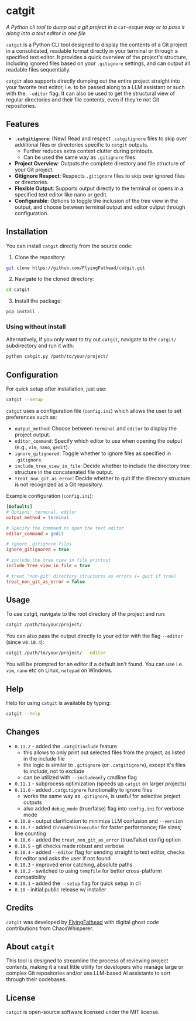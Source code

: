 # catgit

_A Python cli tool to dump out a git project in a `cat`-esque way or to pass it along into a text editor in one file_

`catgit` is a Python CLI tool designed to display the contents of a Git project in a consolidated, readable format directly in your terminal or through a specified text editor. It provides a quick overview of the project's structure, including ignored files based on your `.gitignore` settings, and can output all readable files sequentially. 

`catgit` also supports directly dumping out the entire project straight into your favorite text editor, i.e. to be passed along to a LLM assistant or such with the `--editor` flag. It can also be used to get the structural view of regular directories and their file contents, even if they're not Git repositories.

## Features

- **`.catgitignore`**: (New) Read and respect `.catgitignore` files to skip over additional files or directories specific to `catgit` outputs.
    - Further reduces extra context clutter during printouts. 
    - Can be used the same way as `.gitignore` files.
- **Project Overview**: Outputs the complete directory and file structure of your Git project.
- **Gitignore Respect**: Respects `.gitignore` files to skip over ignored files or directories.
- **Flexible Output**: Supports output directly to the terminal or opens in a specified text editor like nano or gedit.
- **Configurable**: Options to toggle the inclusion of the tree view in the output, and choose between terminal output and editor output through configuration.

## Installation

You can install `catgit` directly from the source code:

1. Clone the repository:
```bash
git clone https://github.com/FlyingFathead/catgit.git
```
2. Navigate to the cloned directory:
```bash
cd catgit
```
3. Install the package:
```bash
pip install .
```

### Using without install

Alternatively, if you only want to try out `catgit`, navigate to the `catgit/` subdirectory and run it with:
```bash
python catgit.py /path/to/your/project/
```

## Configuration

For quick setup after installation, just use:
```bash
catgit --setup
```

`catgit` uses a configuration file (`config.ini`) which allows the user to set preferences such as:

- `output_method`: Choose between `terminal` and `editor` to display the project output.
- `editor_command`: Specify which editor to use when opening the output (e.g., `vim`, `nano`, `gedit`).
- `ignore_gitignored`: Toggle whether to ignore files as specified in `.gitignore`.
- `include_tree_view_in_file`: Decide whether to include the directory tree structure in the concatenated file output.
- `treat_non_git_as_error`: Decide whether to quit if the directory structure is not recognized as a Git repository.

Example configuration (`config.ini`):

```ini
[Defaults]
# Options: terminal, editor
output_method = terminal

# Specify the command to open the text editor
editor_command = gedit

# ignore .gitignore files
ignore_gitignored = true

# include the tree view in file printout
include_tree_view_in_file = true

# treat "non-git" directory structures as errors (= quit if true)
treat_non_git_as_error = false
```

## Usage

To use catgit, navigate to the root directory of the project and run:
```bash
catgit /path/to/your/project/
```

You can also pass the output directly to your editor with the flag `--editor` (since v`0.10.4`):
```bash
catgit /path/to/your/project/ --editor
```

You will be prompted for an editor if a default isn't found. You can use i.e. `vim`, `nano` etc on Linux, `notepad` on Windows.

## Help

Help for using `catgit` is available by typing:

```bash
catgit --help
```

## Changes
- `0.11.2` - added the `.catgitinclude` feature
    - this allows to only print out selected files from the project, as listed in the include file
    - the logic is similar to `.gitignore` (or `.catgitignore`), except it's files to _include_, not to _exclude_
    - can be utilized with `--includeonly` cmdline flag
- `0.11.1` - subprocess optimization (speeds up `catgit` on larger projects)
- `0.11.0` - added `.catgitignore` functionality to ignore files
    - works the same way as `.gitignore`, is useful for selective project outputs
    - also added `debug_mode` (true/false) flag into `config.ini` for verbose mode
- `0.10.8` - output clarification to minimize LLM confusion and `--version`
- `0.10.7` - added `ThreadPoolExecutor` for faster performance; file sizes; line counting
- `0.10.6` - added the `treat_non_git_as_error` (true/false) config option
- `0.10.5` - git checks made robust and verbose
- `0.10.4` - added `--editor` flag for sending straight to text editor, checks for editor and asks the user if not found
- `0.10.3` - improved error catching, absolute paths
- `0.10.2` - switched to using `tempfile` for better cross-platform compatibility
- `0.10.1` - added the `--setup` flag for quick setup in cli
- `0.10` - initial public release w/ installer

## Credits

`catgit` was developed by [FlyingFathead](https://github.com/FlyingFathead) with digital ghost code contributions from ChaosWhisperer. 

## About `catgit`

This tool is designed to streamline the process of reviewing project contents, making it a neat little utility for developers who manage large or complex Git repositories and/or use LLM-based AI assistants to sort through their codebases.

## License

`catgit` is open-source software licensed under the MIT license.
